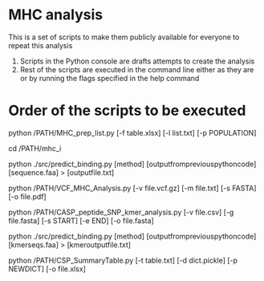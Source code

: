 # MHC analysis
This is a set of scripts to make them publicly available for everyone to repeat this analysis

1. Scripts in the Python console are drafts attempts to create the analysis
2. Rest of the scripts are executed in the command line either as they are or 
by running the flags specified in the help command

# Order of the scripts to be executed

python /PATH/MHC_prep_list.py [-f table.xlsx] [-l list.txt] [-p POPULATION]

cd /PATH/mhc_i

python ./src/predict_binding.py [method] [outputfrompreviouspythoncode] [sequence.faa] > [outputfile.txt]

python /PATH/VCF_MHC_Analysis.py [-v file.vcf.gz] [-m file.txt] [-s FASTA] [-o file.pdf]

python /PATH/CASP_peptide_SNP_kmer_analysis.py [-v file.csv] [-g file.fasta] [-s START] [-e END] [-o file.fasta]

python ./src/predict_binding.py [method] [outputfrompreviouspythoncode] [kmerseqs.faa] > [kmeroutputfile.txt]

python /PATH/CSP_SummaryTable.py [-t table.txt] [-d dict.pickle] [-p NEWDICT] [-o file.xlsx]